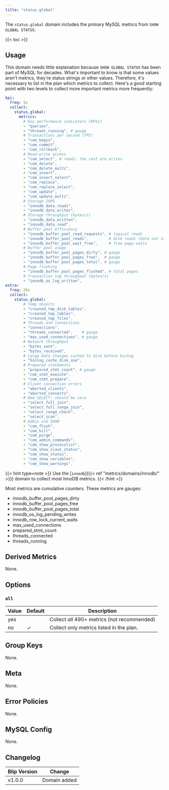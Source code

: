 ```yaml
---
title: "status.global"
---
```


The `status.global` domain includes the primary MySQL metrics from `SHOW GLOBAL STATUS`.

{{< toc >}}

## Usage

This domain needs little explanation because `SHOW GLOBAL STATUS` has been part of MySQL for decades.
What's important to know is that some values aren't metrics, they're status strings or other values.
Therefore, it's necessary to list in the plan which metrics to collect.
Here's a good starting point with two levels to collect more important metrics more frequently:

```yaml
kpi:
  freq: 5s
  collect:
    status.global:
      metrics:
        # Key performance indicators (KPIs)
        - "queries",
        - "threads_running", # gauge
        # Transactions per second (TPS)
        - "com_begin",
        - "com_commit",
        - "com_rollback",
        # Read-write access
        - "com_select", # reads; the rest are writes
        - "com_delete",
        - "com_delete_multi",
        - "com_insert",
        - "com_insert_select",
        - "com_replace",
        - "com_replace_select",
        - "com_update",
        - "com_update_multi",
        # Storage IOPS
        - "innodb_data_reads",
        - "innodb_data_writes",
        # Storage throughput (bytes/s)
        - "innodb_data_written",
        - "innodb_data_read",
        # Buffer pool efficiency
        - "innodb_buffer_pool_read_requests", # logical reads
        - "innodb_buffer_pool_reads",         # disk reads (data not in buffer pool)
        - "innodb_buffer_pool_wait_free",     # free page waits
        # Buffer pool usage
        - "innodb_buffer_pool_pages_dirty", # gauge
        - "innodb_buffer_pool_pages_free",  # gauge
        - "innodb_buffer_pool_pages_total", # gauge
        # Page flushing
        - "innodb_buffer_pool_pages_flushed", # total pages
        # Transaction log throughput (bytes/s)
        - "innodb_os_log_written",
extra:
  freq: 20s
  collect:
    status.global:
        # Temp objects
        - "created_tmp_disk_tables",
        - "created_tmp_tables",
        - "created_tmp_files",
        # Threads and connections
        - "connections",
        - "threads_connected",    # gauge
        - "max_used_connections", # gauge
        # Network throughput
        - "bytes_sent",
        - "bytes_received",
        # Large data changes cached to disk before binlog
        - "binlog_cache_disk_use",
        # Prepared statements
        - "prepared_stmt_count", # gauge
        - "com_stmt_execute",
        - "com_stmt_prepare",
        # Client connection errors
        - "aborted_clients",
        - "aborted_connects",
        # Bad SELECT: should be zero
        - "select_full_join",
        - "select_full_range_join",
        - "select_range_check",
        - "select_scan",
        # Admin and SHOW
        - "com_flush",
        - "com_kill",
        - "com_purge",
        - "com_admin_commands",
        - "com_show_processlist",
        - "com_show_slave_status",
        - "com_show_status",
        - "com_show_variables",
        - "com_show_warnings",
```

{{< hint type=note >}}
Use the [`innodb`]({{< ref "metrics/domains/innodb/" >}}) domain to collect most InnoDB metrics.
{{< /hint >}}

Most metrics are cumulative counters. These metrics are gauges:

* innodb_buffer_pool_pages_dirty
* innodb_buffer_pool_pages_free
* innodb_buffer_pool_pages_total
* innodb_os_log_pending_writes
* innodb_row_lock_current_waits
* max_used_connections
* prepared_stmt_count
* threads_connected
* threads_running

## Derived Metrics

None.

## Options

### `all`

|Value|Default|Description|
|-----|-------|-----------|
|yes  | |Collect _all_ 490+ metrics (not recommended)|
|no   |&check;|Collect only metrics listed in the plan.|

## Group Keys

None.

## Meta

None.

## Error Policies

None.

## MySQL Config

None.

## Changelog

|Blip Version|Change|
|------------|------|
|v1.0.0      |Domain added|
